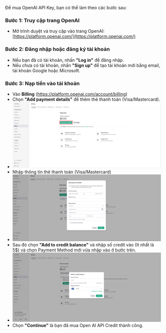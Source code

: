 Để mua OpenAI API Key, bạn có thể làm theo các bước sau:

### **Bước 1: Truy cập trang OpenAI**
- Mở trình duyệt và truy cập vào trang OpenAI: [https://platform.openai.com/](https://platform.openai.com/)

### **Bước 2: Đăng nhập hoặc đăng ký tài khoản**
- Nếu bạn đã có tài khoản, nhấn **"Log in"** để đăng nhập.  
- Nếu chưa có tài khoản, nhấn **"Sign up"** để tạo tài khoản mới bằng email, tài khoản Google hoặc Microsoft.

### **Bước 3: Nạp tiền vào tài khoản**
- Vào **Billing** (https://platform.openai.com/account/billing)  
- Chọn **"Add payment details"** để thêm thẻ thanh toán (Visa/Mastercard).  
- ![Open AI Billing](../images/open-ai-billing.png)
- Nhập thông tin thẻ thanh toán (Visa/Mastercard)
- ![Add payment details](../images/open-ai-billing-add-payment-detail.png)
- Sau đó chọn **"Add to credit balance"** và nhập số credit vào (It nhất là 5$) và chọn Payment Method mới vừa nhập vào ở bước trên.
- ![Add credit](../images/open-ai-billing-add-to-credit-balance.png)
- Chọn **"Continue"** là bạn đã mua Open AI API Credit thành công.